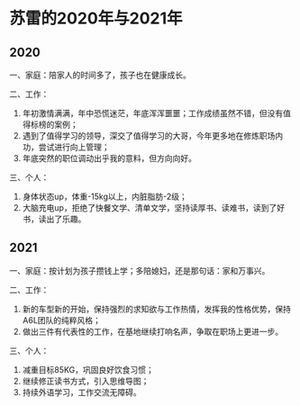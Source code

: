 # 苏雷的2020年与2021年

## 2020

一、家庭：陪家人的时间多了，孩子也在健康成长。

二、工作：

1.  年初激情满满，年中恐慌迷茫，年底浑浑噩噩；工作成绩虽然不错，但没有值得标榜的案例；
2.  遇到了值得学习的领导，深交了值得学习的大哥，今年更多地在修炼职场内功，尝试进行向上管理；
3.  年底突然的职位调动出乎我的意料，但方向向好。

三、个人：

1.  身体状态up，体重-15kg以上，内脏脂肪-2级；
2.  大脑充电up，拒绝了快餐文学、清单文学，坚持读厚书、读难书，读到了好书，读出了乐趣。

## 2021

一、家庭：按计划为孩子攒钱上学；多陪媳妇，还是那句话：家和万事兴。

二、工作：

1.  新的车型新的开始，保持强烈的求知欲与工作热情，发挥我的性格优势，保持A6L团队的纯粹风格；
2.  做出三件有代表性的工作，在基地继续打响名声，争取在职场上更进一步。

三、个人：

1.  减重目标85KG，巩固良好饮食习惯；
2.  继续修正读书方式，引入思维导图；
3.  持续外语学习，工作交流无障碍。
